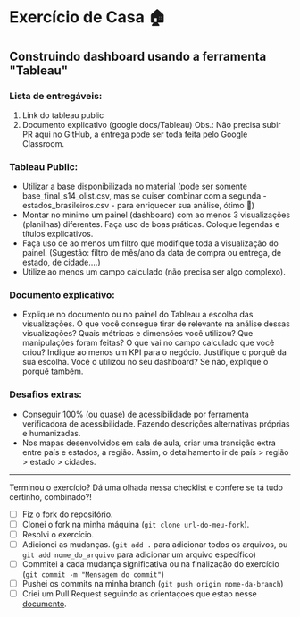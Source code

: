 # Exercício de Casa 🏠 

## Construindo dashboard usando a ferramenta "Tableau" 

### Lista de entregáveis:
1) Link do tableau public
2) Documento explicativo (google docs/Tableau) Obs.: Não precisa subir PR aqui no GitHub, a entrega pode ser toda feita pelo Google Classroom.

### Tableau Public:
- Utilizar a base disponibilizada no material (pode ser somente base_final_s14_olist.csv, mas se quiser combinar com a segunda - estados_brasileiros.csv - para enriquecer sua análise, ótimo 🙂)
- Montar no mínimo um painel (dashboard) com ao menos 3 visualizações (planilhas) diferentes. Faça uso de boas práticas. Coloque legendas e títulos explicativos.
- Faça uso de ao menos um filtro que modifique toda a visualização do painel. (Sugestão: filtro de mês/ano da data de compra ou entrega, de estado, de cidade….)
- Utilize ao menos um campo calculado (não precisa ser algo complexo).

### Documento explicativo:
- Explique no documento ou no painel do Tableau a escolha das visualizações. O que você consegue tirar de relevante na análise dessas visualizações?
Quais métricas e dimensões você utilizou? Que manipulações foram feitas? O que vai no campo calculado que você criou?
Indique ao menos um KPI para o negócio. Justifique o porquê da sua escolha. Você o utilizou no seu dashboard? Se não, explique o porquê também.

### Desafios extras:
- Conseguir 100% (ou quase) de acessibilidade por ferramenta verificadora de acessibilidade. Fazendo descrições alternativas próprias e humanizadas.
- Nos mapas desenvolvidos em sala de aula, criar uma transição extra entre país e estados, a região. Assim, o detalhamento ir de país > região > estado > cidades.
---

Terminou o exercício? Dá uma olhada nessa checklist e confere se tá tudo certinho, combinado?!

- [ ] Fiz o fork do repositório.
- [ ] Clonei o fork na minha máquina (`git clone url-do-meu-fork`).
- [ ] Resolvi o exercício.
- [ ] Adicionei as mudanças. (`git add .` para adicionar todos os arquivos, ou `git add nome_do_arquivo` para adicionar um arquivo específico)
- [ ] Commitei a cada mudança significativa ou na finalização do exercício (`git commit -m "Mensagem do commit"`)
- [ ] Pushei os commits na minha branch (`git push origin nome-da-branch`)
- [ ] Criei um Pull Request seguindo as orientaçoes que estao nesse [documento](https://github.com/mflilian/repo-example/blob/main/exercicios/para-casa/instrucoes-pull-request.md).
